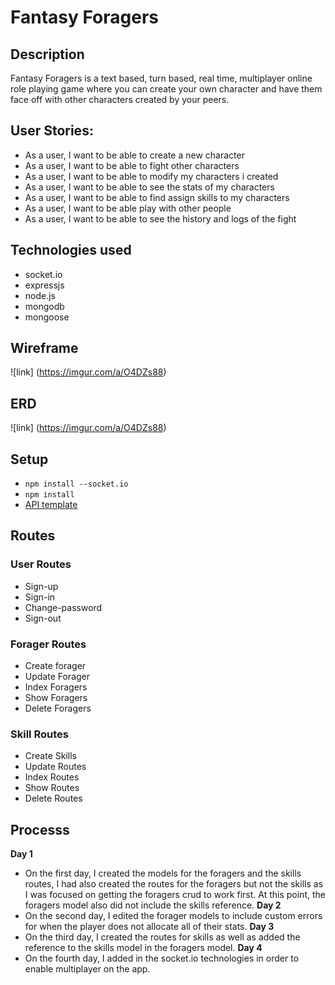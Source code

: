 # Fantasy Foragers

## Description
Fantasy Foragers is a text based, turn based, real time, multiplayer online role playing game where you can create your own character and have them face off with other characters created by your peers.

## User Stories:
-   As a user, I want to be able to create a new character
-   As a user, I want to be able to fight other characters
-   As a user, I want to be able to modify my characters i created
-   As a user, I want to be able to see the stats of my characters
-   As a user, I want to be able to find assign skills to my characters
-   As a user, I want to be able play with other people
-   As a user, I want to be able to see the history and logs of the fight

## Technologies used
-   socket.io
-   expressjs
-   node.js
-   mongodb
-   mongoose

## Wireframe
![link] (https://imgur.com/a/O4DZs88)
## ERD
![link] (https://imgur.com/a/O4DZs88)

## Setup
-   `npm install --socket.io`
-   `npm install`
-   [API template](https://git.generalassemb.ly/ga-wdi-boston/express-api-template)

## Routes

### User Routes
-   Sign-up
-   Sign-in
-   Change-password
-   Sign-out

### Forager Routes
-   Create forager
-   Update Forager
-   Index Foragers
-   Show Foragers
-   Delete Foragers

### Skill Routes
-   Create Skills
-   Update Routes
-   Index Routes
-   Show Routes
-   Delete Routes

## Processs
**Day 1**
-   On the first day, I created the models for the foragers and the skills routes, I had also created the routes for the foragers but not the skills as I was focused on getting the foragers crud to work first.  At this point, the foragers model also did not include the skills reference.
**Day 2**
-   On the second day, I edited the forager models to include custom errors for when the player does not allocate all of their stats.
**Day 3**
-   On the third day, I created the routes for skills as well as added the reference to the skills model in the foragers model.
**Day 4**
-   On the fourth day, I added in the socket.io technologies in order to enable multiplayer on the app.
